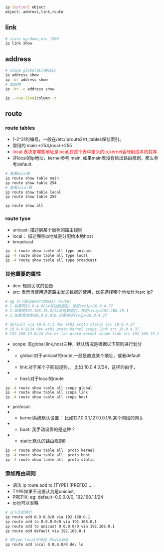 ```sh
ip [option] object
object: address,link,route
```

## link

```sh
# state up/down,mtu 1500
ip link show


```

## address

```sh
# scope globel表示静态ip
ip address show
ip -br address show
# 加颜色
ip -br -c address show

ip --one-line|column -t 

```

## route
### route tables
- 1-2^31的编号，一般在/etc/iproute2/rt_tables保存索引。
- 常用的 main->254,local->255
- <font color=red>local 表决定哪些地址是local,在这个表中定义的ip,kernel会映射成本机程序</font>
- 非local的ip地址，kernel参考 main, 如果main表没有给出路由规划，那么参考default.
```sh
# 查看main表
ip route show table main
ip route show table 254
# 查看local表
ip route show table local
ip route show table 255

ip route show all
```

### route tyoe
- unicast: 描述到某个目标的路由规则
- local： 描述哪些ip地址是分配给本地host
- broadcast

```sh
ip -4 route show table all type unicast
ip -4 route show table all type local
ip -4 route show table all type broadcast
```

### 其他重要的属性
- dev: 规则关联的设备
- src: 表示当使用选定路由发送数据的使用，优先选择哪个地址作为src ip?
```sh
# eg 以下是openwrt的main route:
# 1.如果网10.0.4.0/24发送数据包，使用srcip=10.0.4.37
# 2.如果网192.168.19.0/24发送数据包，使用srcip=192.168.19.1
# 3.如果其他情况0.0.0.0/0,还是使用srcip=10.0.4.37

# default via 10.0.4.1 dev eth1 proto static src 10.0.4.37
# 10.0.4.0/24 dev eth1 proto kernel scope link src 10.0.4.37
# 192.168.19.0/24 dev br-lan proto kernel scope link src 192.168.19.1
```
- scope: 有global,link,host三种，默认情况是根据以下原则进行划分
- - global:对于unicast的route,一般是直连某个地址，或者default
- - link:对于某个子网段规则，，比如 10.0.4.0/24，这样的由于，
- - host:对于local的route
```sh
ip -4 route show table all scope global
ip -4 route show table all scope link
ip -4 route show table all scope host
```
- protocal: 
- - kernel系统默认设置： 比如127.0.0.1,127.0.0.1/8,某个网段的网关
- - boot: 我手动设置的是这种？  
- - static:默认的路由规则ß
```sh
ip -4 route show table all  proto kernel
ip -4 route show table all  proto boot
ip -4 route show table all  proto static
```
### 添加路由规则
- 语法 ip route add to [TYPE] [PREFIX] ....
- TYPE如果不设置认为是unicast,
- PREFIX: eg: default=0.0.0.0/0, 192.168.1.1/24
- to也可以省略
```sh
# 以下全部等价
ip route add 0.0.0.0/0 via 192.168.0.1
ip route add to 0.0.0.0/0 via 192.168.0.1
ip route add to unicast 0.0.0.0/0 via 192.168.0.1
ip route add default via 192.168.0.1

# 网type local中添加 所以ip地址
ip route add local 0.0.0.0/0 dev lo

```